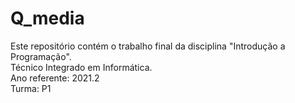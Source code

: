 # Q_media

Este repositório contém o trabalho final da disciplina "Introdução a Programação".<br>
Técnico Integrado em Informática.<br>
Ano referente: 2021.2<br>
Turma: P1<br>
